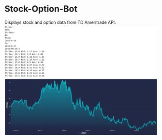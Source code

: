 # Stock-Option-Bot

Displays stock and option data from TD Ameritrade API.
![soxl stock option](https://github.com/jtang25/Stock-Option-Bot/blob/main/Untitled1%20-%20Jupyter%20Notebook.png)
